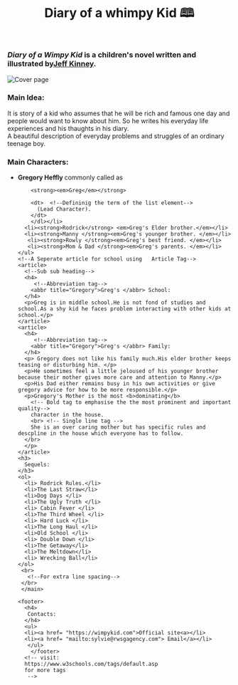 <!DOCTYPE html>
<html>
<head>
  <meta charset="utf-8">
  <meta name="viewport" content="width=device-width">
  <title>Imama</title>
</head>
<body>
  <!--Top division of page-->
 <header>
   <h1>
   <strong>Diary of a whimpy Kid &#x1F56E</strong>
   </h1>
 </header>
  <!--Top division/title closed-->
   <main>
  <h3><em> Diary of a Wimpy Kid</em> is a children's novel written and illustrated by<a href= "https://en.wikipedia.org/wiki/Jeff_Kinney" >Jeff Kinney<a>.</h3>
  <img src= "https://i.imgur.com/faABewq.jpg[/img]" alt= "Cover page"/>
   <!--Sub Heading-->
    <h3>
      Main Idea:
    </h3>
    <!--Breif explaination in a paragragh tag-->
    <p> It is story of a kid who assumes that he will be rich and famous one day and people would want to know about him.
      So he writes his everyday life experiences and his thaughts in his diary.
      <br>
      A beautiful description of everyday problems and struggles of an ordinary teenage boy.
    </br>
    </p>
    <h3>
      Main Characters:
    </h3>
    <!-- Unordered list of characters-->
    <ul>
      <li> <dl> <!--Defining the description list-->
       <strong>Gregory Heffly </strong> commonly called as
       
        <strong><em>Greg</em></strong>
        
        <dt>  <!--Defininig the term of the list element-->
          (Lead Character).
        </dt>
        </dl></li>
      <li><strong>Rodrick</strong> <em>Greg's Elder brother.</em></li>
      <li><strong>Manny </strong><em>Greg's younger brother. </em></li>
       <li><strong>Rowly </strong><em>Greg's best friend. </em></li>
       <li><strong>Mom & Dad </strong><em>Greg's parents. </em></li>
    </ul>
    <!--A Seperate article for school using   Article Tag-->
    <article>
      <!--Sub sub heading-->
      <h4>
         <!--Abbreviation tag-->
        <abbr title="Gregory">Greg's </abbr> School: 
      </h4>
      <p>Greg is in middle school.He is not fond of studies and school.As a shy kid he faces problem interacting with other kids at school.</p>
    </article>
    <article>
      <h4>
         <!--Abbreviation tag-->
        <abbr title="Gregory">Greg's </abbr> Family: 
      </h4>
      <p> Gregory does not like his family much.His elder brother keeps teasing or disturbing him. </p>
      <p>He sometimes feel a little jeloused of his younger brother because their mother gives more care and attention to Manny.</p>
      <p>His Dad either remains busy in his own activities or give gregory advice for how to be more responsible.</p>
      <p>Gregory's Mother is the most <b>dominating</b>
        <!-- Bold tag to emphasise the the most prominent and important quality-->
        character in the house.
        <br> <!-- Single line tag -->
        She is an over caring mother but has specific rules and descpline in the house which everyone has to follow.
      </br>
      </p>
    </article>
    <h3>
      Sequels:
    </h3>
    <ol>
      <li> Rodrick Rules.</li>
      <li>The Last Straw</li>
      <li>Dog Days </li>
      <li>The Ugly Truth </li>
      <li> Cabin Fever </li>
      <li>The Third Wheel </li>
      <li> Hard Luck </li>
      <li>The Long Haul </li>
      <li>Old School </li>
      <li> Double Down </li>
      <li>The Getaway</li>
      <li>The Meltdown</li>
      <li> Wrecking Ball</li>
    </ol>
     <br>
       <!--For extra line spacing-->
     </br>
     </main>
  <!-- End of main content or body -->
    <footer>
      <h4>
       Contacts: 
      </h4>
      <ul>
      <li><a href= "https://wimpykid.com">Official site<a></li>
      <li><a href= "mailto:sylvie@rwsgagency.com"> Email</a></li>
       </ul>
        </footer>
      <!-- visit:
      https://www.w3schools.com/tags/default.asp
      for more tags
       -->
     
       
<script id="jsbin-source-html" type="text/html"><!DOCTYPE html>
<html>
<head>
  <meta charset="utf-8">
  <meta name="viewport" content="width=device-width">
  <title>Imama</title>
</head>
<body>
  <\!--Top division of page-->
 <header>
   <h1>
   <strong>Diary of a whimpy Kid &#x1F56E</strong>
   </h1>
 </header>
  <\!--Top division/title closed-->
   <main>
  <h3><em> Diary of a Wimpy Kid</em> is a children's novel written and illustrated by<a href= "https://en.wikipedia.org/wiki/Jeff_Kinney" >Jeff Kinney<a>.</h3>
  <img src= "https://i.imgur.com/faABewq.jpg[/img]" alt= "Cover page"/>
   <\!--Sub Heading-->
    <h3>
      Main Idea:
    </h3>
    <\!--Breif explaination in a paragragh tag-->
    <p> It is story of a kid who assumes that he will be rich and famous one day and people would want to know about him.
      So he writes his everyday life experiences and his thaughts in his diary.
      <br>
      A beautiful description of everyday problems and struggles of an ordinary teenage boy.
    </br>
    </p>
    <h3>
      Main Characters:
    </h3>
    <\!-- Unordered list of characters-->
    <ul>
      <li> <dl> <\!--Defining the description list-->
       <strong>Gregory Heffly </strong> commonly called as
       
        <strong><em>Greg</em></strong>
        
        <dt>  <\!--Defininig the term of the list element-->
          (Lead Character).
        </dt>
        </dl></li>
      <li><strong>Rodrick</strong> <em>Greg's Elder brother.</em></li>
      <li><strong>Manny </strong><em>Greg's younger brother. </em></li>
       <li><strong>Rowly </strong><em>Greg's best friend. </em></li>
       <li><strong>Mom & Dad </strong><em>Greg's parents. </em></li>
    </ul>
    <\!--A Seperate article for school using   Article Tag-->
    <article>
      <\!--Sub sub heading-->
      <h4>
         <\!--Abbreviation tag-->
        <abbr title="Gregory">Greg's </abbr> School: 
      </h4>
      <p>Greg is in middle school.He is not fond of studies and school.As a shy kid he faces problem interacting with other kids at school.</p>
    </article>
    <article>
      <h4>
         <\!--Abbreviation tag-->
        <abbr title="Gregory">Greg's </abbr> Family: 
      </h4>
      <p> Gregory does not like his family much.His elder brother keeps teasing or disturbing him. </p>
      <p>He sometimes feel a little jeloused of his younger brother because their mother gives more care and attention to Manny.</p>
      <p>His Dad either remains busy in his own activities or give gregory advice for how to be more responsible.</p>
      <p>Gregory's Mother is the most <b>dominating</b>
        <\!-- Bold tag to emphasise the the most prominent and important quality-->
        character in the house.
        <br> <\!-- Single line tag -->
        She is an over caring mother but has specific rules and descpline in the house which everyone has to follow.
      </br>
      </p>
    </article>
    <h3>
      Sequels:
    </h3>
    <ol>
      <li> Rodrick Rules.</li>
      <li>The Last Straw</li>
      <li>Dog Days </li>
      <li>The Ugly Truth </li>
      <li> Cabin Fever </li>
      <li>The Third Wheel </li>
      <li> Hard Luck </li>
      <li>The Long Haul </li>
      <li>Old School </li>
      <li> Double Down </li>
      <li>The Getaway</li>
      <li>The Meltdown</li>
      <li> Wrecking Ball</li>
    </ol>
     <br>
       <\!--For extra line spacing-->
     </br>
     </main>
  <\!-- End of main content or body -->
    <footer>
      <h4>
       Contacts: 
      </h4>
      <ul>
      <li><a href= "https://wimpykid.com">Official site<a></li>
      <li><a href= "mailto:sylvie@rwsgagency.com"> Email</a></li>
       </ul>
        </footer>
      <\!-- visit:
      https://www.w3schools.com/tags/default.asp
      for more tags
       -->
     
       </body>
</html>
  
  
  
  </script>

</body>
</html>
